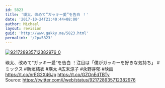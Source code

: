 ```yaml
---
id: 5823
title: '瑛太、改めて“ガッキー愛”を告白 ！'
date: '2017-10-24T21:40:44+08:00'
author: Michael
layout: revision
guid: 'http://www.gakky.me/5823.html'
permalink: '/?p=5823'
---
```


[![921728935712382976_0](http://www.yui-aragaki.org/wp-content/uploads/2017/10/921728935712382976_0.jpg)](http://www.yui-aragaki.org/wp-content/uploads/2017/10/921728935712382976_0.jpg)

瑛太、改めて“ガッキー愛”を告白 ！注目は「僕がガッキーを好きな気持ち」 #ミックス #新垣結衣 #瑛太 #広末涼子 #永野芽郁 #映画 https://t.co/nrEG2X46Jp https://t.co/GZOnEdTBTy  
Source: <https://twitter.com/i/web/status/921728935712382976>